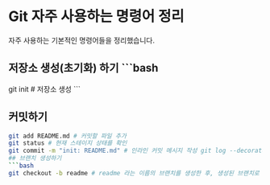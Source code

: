 # Git 자주 사용하는 명령어 정리
자주 사용하는 기본적인 명령어들을 정리했습니다.
## 저장소 생성(초기화) 하기 ```bash
git init # 저장소 생성 ```
## 커밋하기
```bash
git add README.md # 커밋할 파일 추가
git status # 현재 스테이지 상태를 확인
git commit -m "init: README.md" # 인라인 커밋 메시지 작성 git log --decorate=full --oneline --graph # 커밋 로그 확인 ```
## 브랜치 생성하기
```bash
git checkout -b readme # readme 라는 이름의 브랜치를 생성한 후, 생성된 브랜치로 체크아웃 ```
